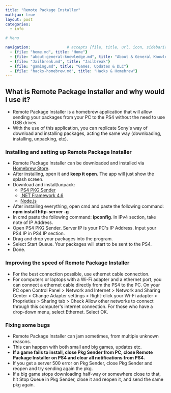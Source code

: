 ```yaml
---
title: "Remote Package Installer"
mathjax: true
layout: post
categories:
  - info

# Menu

navigation:                # accepts {file, title, url, icon, sidebaricon}
  - {file: "home.md", title: "Home"}
  - {file: "about-general-knowledge.md", title: "About & General Knowledge"}
  - {file: "Jailbreak.md", title: "Jailbreak"}
  - {file: "gaming.md", title: "Games, Updates & DLC"}
  - {file: "hacks-homebrew.md", title: "Hacks & Homebrew"}
---
```


## What is Remote Package Installer and why would I use it?

  * Remote Package Installer is a homebrew application that will allow sending your packages from your PC to the PS4 without the need to use USB drives.
  * With the use of this application, you can replicate Sony's way of download and installing packages, acting the same way (downloading, installing, unpacking, etc).

### Installing and setting up Remote Package Installer

  * Remote Package Installer can be downloaded and installed via [Homebrew Store](hb-store.md).
  * After installing, open it and **keep it open**. The app will just show the splash screen.
  * Download and install/unpack:
    * [PS4 PKG Sender](/backupfiles/Ps4_Pkg_Sender_V1.07.zip)
    * <a href="https://www.microsoft.com/en-nz/download/details.aspx?id=48130"> .NET Framework 4.6 </a>
    * <a href="https://nodejs.org/en/"> Node.js </a>
  * After installing everything, open cmd and paste the following command: **npm install http-server -g**
  * In cmd paste the following command: **ipconfig**. In IPv4 section, take note of IP Address.
  * Open PS4 PKG Sender. Server IP is your PC's IP Address. Input your PS4 IP in PS4 IP section.
  * Drag and drop your packages into the program.
  * Select Start Queue. Your packages will start to be sent to the PS4.
  * Done.

### Improving the speed of Remote Package Installer

  * For the best connection possible, use ethernet cable connection.
  * For computers or laptops with a Wi-Fi adapter and a ethernet port, you can connect a ethernet cable directly from the PS4 to the PC. On your PC open Control Panel > Network and Internet > Network and Sharing Center > Change Adapter settings > Right-click your Wi-Fi adapter > Proprieties > Sharing tab > Check Allow other networks to connect through this computer's internet connection. For those who have a drop-down menu, select Ethernet. Select OK.


### Fixing some bugs

 * Remote Package Installer can jam sometimes, from multiple unknown reasons.
 * This can happen with both small and big games, updates etc.
 * **If a game fails to install, close Pkg Sender from PC, close Remote Package Installer on PS4 and clear all notifications from PS4.**
 * If you get a server 500 error on Pkg Sender, close Pkg Sender and reopen and try sending again the pkg.
 * If a big game stops downloading half-way or somewhere close to that, hit Stop Queue in Pkg Sender, close it and reopen it, and send the same pkg again.
